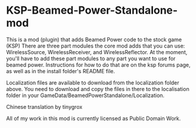 # KSP-Beamed-Power-Standalone-mod
This is a mod (plugin) that adds Beamed Power code to the stock game (KSP)
There are three part modules the core mod adds that you can use: WirelessSource, WirelessReceiver, and WirelessReflector.
At the moment, you'll have to add these part modules to any part you want to use for beamed power. Instructions for how to do that
are on the ksp forums page, as well as in the install folder's README file.

Localization files are available to download from the localization folder above. You need to download and copy the files in there to the localisation folder in your GameData/BeamedPowerStandalone/Localization.

Chinese translation by tinygrox

All of my work in this mod is currently licensed as Public Domain Work.

